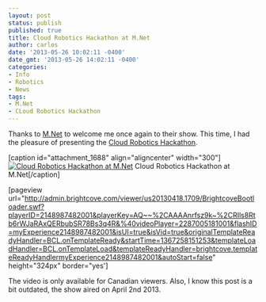 ```yaml
---
layout: post
status: publish
published: true
title: Cloud Robotics Hackathon at M.Net
author: carlos
date: '2013-05-26 10:02:11 -0400'
date_gmt: '2013-05-26 14:02:11 -0400'
categories:
- Info
- Robotics
- News
tags:
- M.Net
- CLoud Robotics Hackathon
---
```

Thanks to [M.Net](http://www.musiqueplus.com/emissions/m-net-1.950689) to welcome me once again to their show. This time, I had the pleasure of presenting the [Cloud Robotics Hackathon](http://roboticshackathon.com).

\[caption id="attachment_1688" align="aligncenter" width="300"\][![Cloud Robotics Hackathon at M.Net](http://carlitoscontraptions.com/wp-content/uploads/2013/05/mnet-hackathon.png-300x160.jpg)](http://carlitoscontraptions.com/wp-content/uploads/2013/05/mnet-hackathon.png.jpg) Cloud Robotics Hackathon at M.Net\[/caption\]

\[pageview url="http://admin.brightcove.com/viewer/us20130418.1709/BrightcoveBootloader.swf?playerID=2148987482001&playerKey=AQ~~%2CAAAAnrfsz9k~%2CRIls8Rtb6rWJaRAxQERbubSR78Bs3q4R&%40videoPlayer=2287005181001&flashID=myExperience2148987482001&isUI=true&isVid=true&originalTemplateReadyHandler=BCL.onTemplateReady&startTime=1367258151253&templateLoadHandler=BCL.onTemplateLoad&templateReadyHandler=brightcove.templateReadyHandlermyExperience2148987482001&autoStart=false" height="324px" border="yes'\]

The video is only available for Canadian viewers. Also, I know this post is a bit outdated, the show aired on April 2nd 2013.
